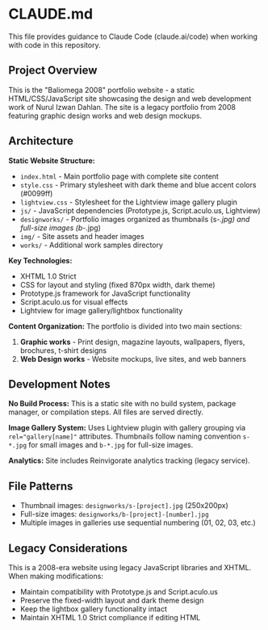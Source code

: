 # CLAUDE.md

This file provides guidance to Claude Code (claude.ai/code) when working with code in this repository.

## Project Overview

This is the "Baliomega 2008" portfolio website - a static HTML/CSS/JavaScript site showcasing the design and web development work of Nurul Izwan Dahlan. The site is a legacy portfolio from 2008 featuring graphic design works and web design mockups.

## Architecture

**Static Website Structure:**
- `index.html` - Main portfolio page with complete site content
- `style.css` - Primary stylesheet with dark theme and blue accent colors (#0099ff)
- `lightview.css` - Stylesheet for the Lightview image gallery plugin
- `js/` - JavaScript dependencies (Prototype.js, Script.aculo.us, Lightview)
- `designworks/` - Portfolio images organized as thumbnails (s-*.jpg) and full-size images (b-*.jpg)
- `img/` - Site assets and header images
- `works/` - Additional work samples directory

**Key Technologies:**
- XHTML 1.0 Strict
- CSS for layout and styling (fixed 870px width, dark theme)
- Prototype.js framework for JavaScript functionality
- Script.aculo.us for visual effects
- Lightview for image gallery/lightbox functionality

**Content Organization:**
The portfolio is divided into two main sections:
1. **Graphic works** - Print design, magazine layouts, wallpapers, flyers, brochures, t-shirt designs
2. **Web Design works** - Website mockups, live sites, and web banners

## Development Notes

**No Build Process:** This is a static site with no build system, package manager, or compilation steps. All files are served directly.

**Image Gallery System:** Uses Lightview plugin with gallery grouping via `rel="gallery[name]"` attributes. Thumbnails follow naming convention `s-*.jpg` for small images and `b-*.jpg` for full-size images.

**Analytics:** Site includes Reinvigorate analytics tracking (legacy service).

## File Patterns

- Thumbnail images: `designworks/s-[project].jpg` (250x200px)
- Full-size images: `designworks/b-[project]-[number].jpg`
- Multiple images in galleries use sequential numbering (01, 02, 03, etc.)

## Legacy Considerations

This is a 2008-era website using legacy JavaScript libraries and XHTML. When making modifications:
- Maintain compatibility with Prototype.js and Script.aculo.us
- Preserve the fixed-width layout and dark theme design
- Keep the lightbox gallery functionality intact
- Maintain XHTML 1.0 Strict compliance if editing HTML
